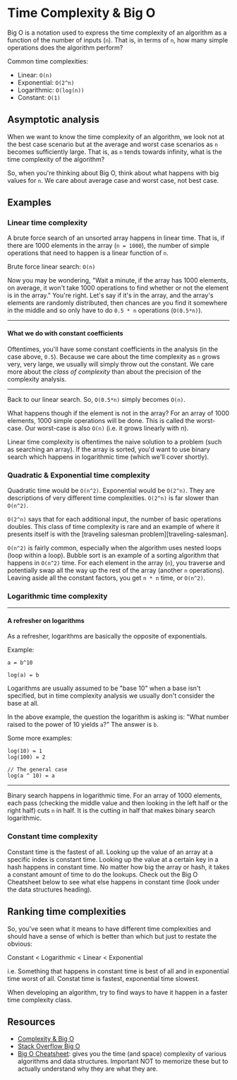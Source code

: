 # Time Complexity & Big O

Big O is a notation used to express the time complexity of an algorithm as
a function of the number of inputs (`n`). That is, in terms of `n`, how
many simple operations does the algorithm perform?

Common time complexities:

* Linear: `O(n)`
* Exponential: `O(2^n)`
* Logarithmic: `O(log(n))`
* Constant: `O(1)`

## Asymptotic analysis

When we want to know the time complexity of an algorithm, we look not at
the best case scenario but at the average and worst case scenarios as
`n` becomes sufficiently large. That is, as `n` tends towards infinity,
what is the time complexity of the algorithm?

So, when you're thinking about Big O, think about what happens with big
values for `n`. We care about average case and worst case, not best
case.

## Examples

### Linear time complexity

A brute force search of an unsorted array happens in linear time. That
is, if there are 1000 elements in the array (`n = 1000`), the number of
simple operations that need to happen is a linear function of `n`.

Brute force linear search: `O(n)`

Now you may be wondering, "Wait a minute, if the array has 1000
elements, on average, it won't take 1000 operations to find whether or
not the element is in the array." You're right. Let's say if it's in the
array, and the array's elements are randomly distributed, then chances
are you find it somewhere in the middle and so only have to do `0.5 * n`
operations (`O(0.5*n)`).

---

#### What we do with constant coefficients

Oftentimes, you'll have some constant coefficients in the analysis (in
the case above, `0.5`). Because we care about the time complexity as `n`
grows very, very large, we usually will simply throw out the constant.
We care more about the *class of complexity* than about the precision of
the complexity analysis.

---

Back to our linear search. So, `O(0.5*n)` simply becomes `O(n)`. 

What happens though if the element is not in the array? For an array of
1000 elements, 1000 simple operations will be done. This is called the
worst-case. Our worst-case is also `O(n)` (i.e. it grows linearly with
n).

Linear time complexity is oftentimes the naive solution to a problem
(such as searching an array). If the array is sorted, you'd want to use
binary search which happens in logarithmic time (which we'll cover
shortly).

### Quadratic & Exponential time complexity

Quadratic time would be `O(n^2)`. Exponential would be `O(2^n)`.
They are descriptions of very different time complexities. 
`O(2^n)` is far slower than `O(n^2)`. 

`O(2^n)` says that for each additional input, the number of basic
operations doubles. This class of time complexity is rare and an example
of where it presents itself is with the [traveling salesman
problem][traveling-salesman].

`O(n^2)` is fairly common, especially when the algorithm uses nested
loops (loop within a loop).  Bubble sort is an example of a sorting
algorithm that happens in `O(n^2)` time. For each element in the array
(`n`), you traverse and potentially swap all the way up the rest of the
array (another `n` operations).  Leaving aside all the constant factors,
you get `n * n` time, or `O(n^2)`.

### Logarithmic time complexity

---

#### A refresher on logarithms
As a refresher, logarithms are basically the opposite of exponentials.

Example:

```
a = b^10

log(a) = b
```

Logarithms are usually assumed to be "base 10" when a base isn't
specified, but in time complexity analysis we usually don't consider the
base at all.

In the above example, the question the logarithm is asking is: "What
number raised to the power of 10 yields `a`?" The answer is `b`.

Some more examples:

```
log(10) = 1
log(100) = 2

// The general case
log(a ^ 10) = a
```

---

Binary search happens in logarithmic time. For an array of 1000
elements, each pass (checking the middle value and then looking in the
left half or the right half) cuts `n` in half. It is the cutting in half
that makes binary search logarithmic.

### Constant time complexity

Constant time is the fastest of all. Looking up the value of an array at
a specific index is constant time. Looking up the value at a certain key
in a hash happens in constant time. No matter how big the array or hash,
it takes a constant amount of time to do the lookups. Check out the Big
O Cheatsheet below to see what else happens in constant time (look under
the data structures heading).

## Ranking time complexities

So, you've seen what it means to have different time complexities and
should have a sense of which is better than which but just to restate
the obvious:

Constant < Logarithmic < Linear < Exponential

i.e. Something that happens in constant time is best of all and in
exponential time worst of all. Constat time is fastest, exponential time
slowest.

When developing an algorithm, try to find ways to have it happen in a
faster time complexity class.

## Resources

* [Complexity & Big O][wisc-big-o]
* [Stack Overflow Big O][so-big-o]
* [Big O Cheatsheet][big-o-cheatsheet]: gives you the time (and space)
  complexity of various algorithms and data structures. Important NOT to
  memorize these but to actually understand why they are what they are.

[big-o-cheatsheet]: http://bigocheatsheet.com/
[wisc-big-o]: http://pages.cs.wisc.edu/~vernon/cs367/notes/3.COMPLEXITY.html
[so-big-o]: http://stackoverflow.com/questions/487258/plain-english-explanation-of-big-o

